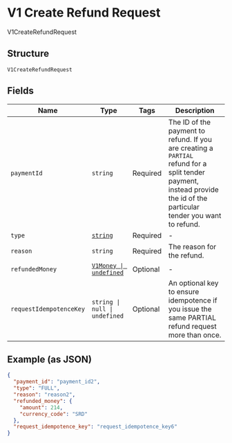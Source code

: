 
# V1 Create Refund Request

V1CreateRefundRequest

## Structure

`V1CreateRefundRequest`

## Fields

| Name | Type | Tags | Description |
|  --- | --- | --- | --- |
| `paymentId` | `string` | Required | The ID of the payment to refund. If you are creating a `PARTIAL`<br>refund for a split tender payment, instead provide the id of the<br>particular tender you want to refund. |
| `type` | [`string`](../../doc/models/v1-create-refund-request-type.md) | Required | - |
| `reason` | `string` | Required | The reason for the refund. |
| `refundedMoney` | [`V1Money \| undefined`](../../doc/models/v1-money.md) | Optional | - |
| `requestIdempotenceKey` | `string \| null \| undefined` | Optional | An optional key to ensure idempotence if you issue the same PARTIAL refund request more than once. |

## Example (as JSON)

```json
{
  "payment_id": "payment_id2",
  "type": "FULL",
  "reason": "reason2",
  "refunded_money": {
    "amount": 214,
    "currency_code": "SRD"
  },
  "request_idempotence_key": "request_idempotence_key6"
}
```

